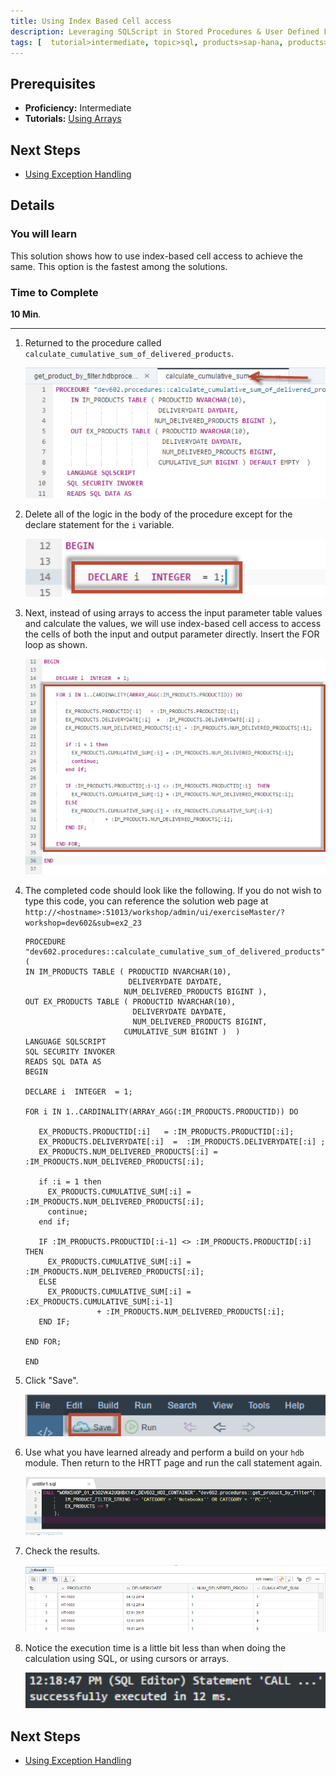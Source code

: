 ```yaml
---
title: Using Index Based Cell access
description: Leveraging SQLScript in Stored Procedures & User Defined Functions
tags: [  tutorial>intermediate, topic>sql, products>sap-hana, products>sap-hana\,-express-edition ]
---
```

## Prerequisites  
 - **Proficiency:** Intermediate
 - **Tutorials:** [Using Arrays](http://www.sap.com/developer/tutorials/xsa-sqlscript-usingarrays.html)

## Next Steps
 - [Using Exception Handling](http://www.sap.com/developer/tutorials/xsa-sqlscript-trans-exception.html)
 
## Details
### You will learn  
This solution shows how to use index-based cell access to achieve the same. This option is the fastest among the solutions.

### Time to Complete
**10 Min**.

---

1. Returned to the procedure called `calculate_cumulative_sum_of_delivered_products`.

	![procedure editor](1.png)

2. Delete all of the logic in the body of the procedure except for the declare statement for the `i` variable.

	![delete logic](2.png)

3. Next, instead of using arrays to access the input parameter table values and calculate the values, we will use index-based cell access to access the cells of both the input and output parameter directly. Insert the FOR loop as shown.

	![for loop](3.png)

4. The completed code should look like the following. If you do not wish to type this code, you can reference the solution web page at `http://<hostname>:51013/workshop/admin/ui/exerciseMaster/?workshop=dev602&sub=ex2_23`

	```
	PROCEDURE "dev602.procedures::calculate_cumulative_sum_of_delivered_products" ( 
    IN IM_PRODUCTS TABLE ( PRODUCTID NVARCHAR(10),  
                           DELIVERYDATE DAYDATE,
                          NUM_DELIVERED_PRODUCTS BIGINT ),
    OUT EX_PRODUCTS TABLE ( PRODUCTID NVARCHAR(10), 
                            DELIVERYDATE DAYDATE,
                            NUM_DELIVERED_PRODUCTS BIGINT,
                          CUMULATIVE_SUM BIGINT )  )
   LANGUAGE SQLSCRIPT
   SQL SECURITY INVOKER 
   READS SQL DATA AS
	BEGIN 
  
    DECLARE i  INTEGER  = 1;

    FOR i IN 1..CARDINALITY(ARRAY_AGG(:IM_PRODUCTS.PRODUCTID)) DO 
      
       EX_PRODUCTS.PRODUCTID[:i]   = :IM_PRODUCTS.PRODUCTID[:i];
       EX_PRODUCTS.DELIVERYDATE[:i]  =  :IM_PRODUCTS.DELIVERYDATE[:i] ;
       EX_PRODUCTS.NUM_DELIVERED_PRODUCTS[:i] = :IM_PRODUCTS.NUM_DELIVERED_PRODUCTS[:i];     
       
       if :i = 1 then
         EX_PRODUCTS.CUMULATIVE_SUM[:i] = :IM_PRODUCTS.NUM_DELIVERED_PRODUCTS[:i];
         continue;
       end if;

       IF :IM_PRODUCTS.PRODUCTID[:i-1] <> :IM_PRODUCTS.PRODUCTID[:i]  THEN
         EX_PRODUCTS.CUMULATIVE_SUM[:i] = :IM_PRODUCTS.NUM_DELIVERED_PRODUCTS[:i];
       ELSE
         EX_PRODUCTS.CUMULATIVE_SUM[:i] = :EX_PRODUCTS.CUMULATIVE_SUM[:i-1]
                    + :IM_PRODUCTS.NUM_DELIVERED_PRODUCTS[:i];
       END IF;

    END FOR;

	END
	```
	
5. Click "Save". 

	![save](5.png)

6. Use what you have learned already and perform a build on your `hdb` module. Then return to the HRTT page and run the call statement again.

	![HRTT](6.png)

7. Check the results.

	![results](7.png)

8. Notice the execution time is a little bit less than when doing the calculation using SQL, or using cursors or arrays.

	![execution time](8.png)
	

## Next Steps
 - [Using Exception Handling](http://www.sap.com/developer/tutorials/xsa-sqlscript-trans-exception.html)
